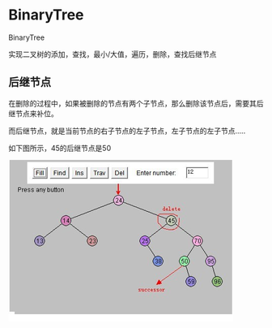 # BinaryTree
BinaryTree

实现二叉树的添加，查找，最小/大值，遍历，删除，查找后继节点

## 后继节点

在删除的过程中，如果被删除的节点有两个子节点，那么删除该节点后，需要其后继节点来补位。

而后继节点，就是当前节点的右子节点的左子节点，左子节点的左子节点.....

如下图所示，45的后继节点是50

![](MyBinaryTree/pic/BinaryTree_delete.jpg)


